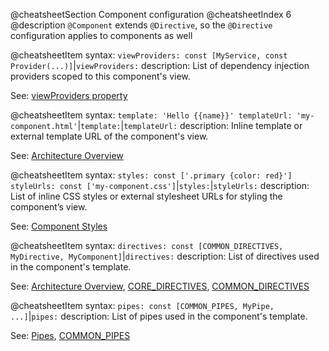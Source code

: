 @cheatsheetSection
Component configuration
@cheatsheetIndex 6
@description
`@Component` extends `@Directive`,
so the `@Directive` configuration applies to components as well

@cheatsheetItem
syntax:
`viewProviders: const [MyService, const Provider(...)]`|`viewProviders:`
description:
List of dependency injection providers scoped to this component's view.

See: [viewProviders property](/angular/api/angular2.core/Component/viewProviders)


@cheatsheetItem
syntax:
`template: 'Hello {{name}}'
templateUrl: 'my-component.html'`|`template:`|`templateUrl:`
description:
Inline template or external template URL of the component's view.

See: [Architecture Overview](/angular/guide/architecture)


@cheatsheetItem
syntax:
`styles: const ['.primary {color: red}']
styleUrls: const ['my-component.css']`|`styles:`|`styleUrls:`
description:
List of inline CSS styles or external stylesheet URLs for styling the component’s view.

See: [Component Styles](/angular/guide/component-styles)


@cheatsheetItem
syntax:
`directives: const [COMMON_DIRECTIVES, MyDirective, MyComponent]`|`directives:`
description:
List of directives used in the component's template.

See: [Architecture Overview](/angular/guide/architecture), [CORE_DIRECTIVES](/angular/api/angular2.common/CORE_DIRECTIVES-constant), [COMMON_DIRECTIVES](/angular/api/angular2.common/COMMON_DIRECTIVES-constant)


@cheatsheetItem
syntax:
`pipes: const [COMMON_PIPES, MyPipe, ...]`|`pipes:`
description:
List of pipes used in the component's template.

See: [Pipes](/angular/guide/pipes), [COMMON_PIPES](/angular/api/angular2.common/COMMON_PIPES-constant)
